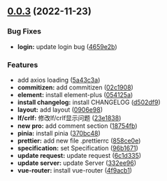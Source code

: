 ## [0.0.3](https://github.com/luwenhai99999/vue-element-admin-next/compare/18754fb45051585bdb06a1f7ffeae5438554dadd...v0.0.3) (2022-11-23)


### Bug Fixes

* **login:** update login bug ([4659e2b](https://github.com/luwenhai99999/vue-element-admin-next/commit/4659e2b3ad0ffadeb447a505b1676fc6c6b55f4d))


### Features

* add axios loading ([5a43c3a](https://github.com/luwenhai99999/vue-element-admin-next/commit/5a43c3a39277a842c02304b72ef5ce36d0332875))
* **commitizen:** add commitizen ([02c1908](https://github.com/luwenhai99999/vue-element-admin-next/commit/02c190839dc01d85bc27d2049a21726dbe993226))
* **element:** install element-plus ([054125a](https://github.com/luwenhai99999/vue-element-admin-next/commit/054125a84ea2a436c336a122c5244bf038890dd3))
* **install changelog:** install CHANGELOG ([d502df9](https://github.com/luwenhai99999/vue-element-admin-next/commit/d502df91abe8786d3c9bd2790723e11ab1c49ee2))
* **layout:** add layout ([0906e98](https://github.com/luwenhai99999/vue-element-admin-next/commit/0906e980ed471150f4567db4598e3cba40ed655a))
* **lf/crlf:** 修改lf/crlf显示问题 ([23e1838](https://github.com/luwenhai99999/vue-element-admin-next/commit/23e18388b4f5706188a26b0d9af30a30b3cb4d2f))
* **new pro:** add comment section ([18754fb](https://github.com/luwenhai99999/vue-element-admin-next/commit/18754fb45051585bdb06a1f7ffeae5438554dadd))
* **pinia:** install pinia ([370bc48](https://github.com/luwenhai99999/vue-element-admin-next/commit/370bc488881672bc3660a48f8c73398df30c9074))
* **prettier:** add new file .prettierrc ([858ce0e](https://github.com/luwenhai99999/vue-element-admin-next/commit/858ce0ebea959a75913234abd4b0d47c35b653ae))
* **specification:** set Specification ([96b1671](https://github.com/luwenhai99999/vue-element-admin-next/commit/96b1671730626b3ad2b01d6f7f05659f90419ded))
* **update request:** update request ([6c1d335](https://github.com/luwenhai99999/vue-element-admin-next/commit/6c1d335569e3828913f122ff6a76554a4d154c3f))
* **update server:** update Server ([332ee96](https://github.com/luwenhai99999/vue-element-admin-next/commit/332ee96018273d6f9c4a1109204b6f69a2325209))
* **vue-router:** install vue-router ([4f9acb1](https://github.com/luwenhai99999/vue-element-admin-next/commit/4f9acb171cee0ac1b3be880991027cb7976d580a))



